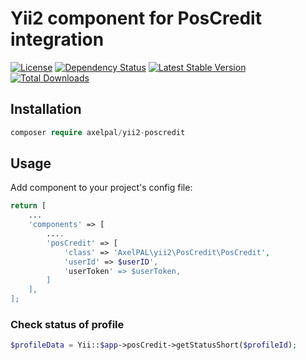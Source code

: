 # Yii2 component for PosCredit integration

[![License](https://poser.pugx.org/axelpal/yii2-poscredit/license)](https://packagist.org/packages/axelpal/yii2-poscredit)
[![Dependency Status](https://www.versioneye.com/user/projects/5a745c5d0fb24f27cb52e5aa/badge.svg?style=flat-square)](https://www.versioneye.com/user/projects/5a745c5d0fb24f27cb52e5aa)
[![Latest Stable Version](https://poser.pugx.org/axelpal/yii2-poscredit/v/stable)](https://packagist.org/packages/axelpal/yii2-poscredit)
[![Total Downloads](https://poser.pugx.org/axelpal/yii2-poscredit/downloads)](https://packagist.org/packages/axelpal/yii2-poscredit)

## Installation

```php
composer require axelpal/yii2-poscredit
```

## Usage
Add component to your project's config file:
```php
return [
    ...
    'components' => [
        ....
        'posCredit' => [
            'class' => 'AxelPAL\yii2\PosCredit\PosCredit',
            'userId' => $userID',
            'userToken' => $userToken,
        ]
    ],
];
```

### Check status of profile
```php
$profileData = Yii::$app->posCredit->getStatusShort($profileId);
```